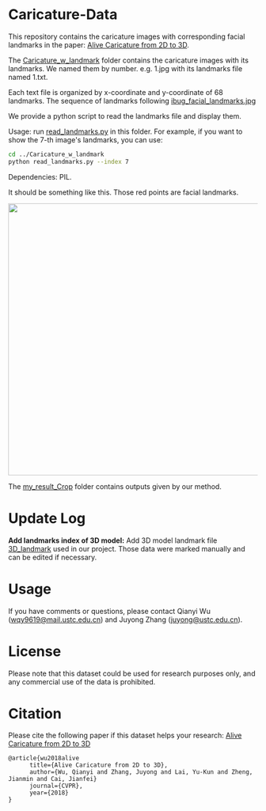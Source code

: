 # Caricature-Data
This repository contains the caricature images with corresponding facial landmarks in the paper: <a href="https://arxiv.org/abs/1803.06802v2">Alive Caricature from 2D to 3D</a>. 

The <a href= "https://github.com/QianyiWu/Caricature-Data/tree/master/Caricature_w_landmark"> Caricature_w_landmark</a> folder contains the caricature images with its landmarks. We named them by number. e.g. 1.jpg with its landmarks file named 1.txt.

Each text file is organized by x-coordinate and y-coordinate of 68 landmarks. The sequence of landmarks following 
<a href="https://ibug.doc.ic.ac.uk/media/uploads/images/annotpics/figure_68_markup.jpg"> ibug_facial_landmarks.jpg</a>

We provide a python script to read the landmarks file and display them. 

Usage: run <a href= "https://github.com/QianyiWu/Caricature-Data/blob/master/Caricature_w_landmark/read_landmarks.py"> read_landmarks.py</a> in this folder. For example, if you want to show the 7-th image's landmarks, you can use:
``` bash
cd ../Caricature_w_landmark
python read_landmarks.py --index 7
```
Dependencies: PIL. 

It should be something like this. Those red points are facial landmarks.

<img src = "example.png" height = "550px"/>

The <a href="https://github.com/QianyiWu/Caricature-Data/tree/master/my_result_Crop"> my_result_Crop</a> folder contains outputs given by our method. 

# Update Log
**Add landmarks index of 3D model:** Add 3D model landmark file <a href="https://github.com/QianyiWu/Caricature-Data/blob/master/landmark_index.txt"> 3D_landmark</a> used in our project. Those data were marked manually and can be edited if necessary.

# Usage
If you have comments or questions, please contact Qianyi Wu (wqy9619@mail.ustc.edu.cn) and Juyong Zhang (juyong@ustc.edu.cn).

# License
Please note that this dataset could be used for research purposes only, and any commercial use of the data is prohibited.

# Citation
Please cite the following paper if this dataset helps your research:
<a href="https://arxiv.org/abs/1803.06802v2">Alive Caricature from 2D to 3D</a>

    @article{wu2018alive
          title={Alive Caricature from 2D to 3D},
          author={Wu, Qianyi and Zhang, Juyong and Lai, Yu-Kun and Zheng, Jianmin and Cai, Jianfei}
          journal={CVPR},
          year={2018}
    }


